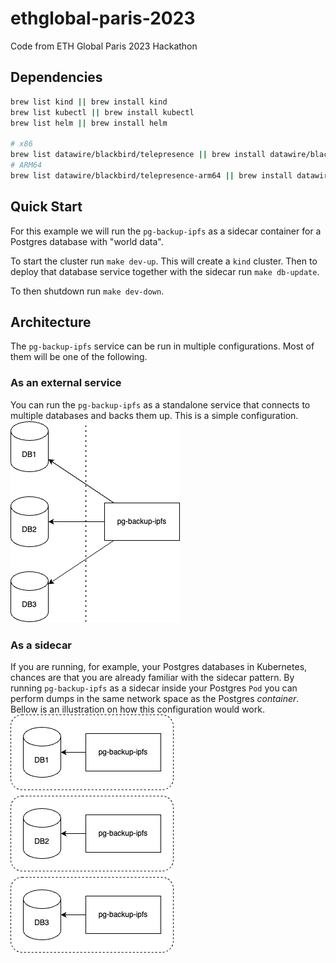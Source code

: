 # ethglobal-paris-2023
Code from ETH Global Paris 2023 Hackathon

## Dependencies
```sh
brew list kind || brew install kind
brew list kubectl || brew install kubectl
brew list helm || brew install helm

# x86
brew list datawire/blackbird/telepresence || brew install datawire/blackbird/telepresence
# ARM64
brew list datawire/blackbird/telepresence-arm64 || brew install datawire/blackbird/telepresence-arm64
```

## Quick Start
For this example we will run the `pg-backup-ipfs` as a sidecar container for a Postgres database with "world data".

To start the cluster run `make dev-up`. This will create a `kind` cluster.
Then to deploy that database service together with the sidecar run `make db-update`.

To then shutdown run `make dev-down`.

## Architecture
The `pg-backup-ipfs` service can be run in multiple configurations.
Most of them will be one of the following.

### As an external service
You can run the `pg-backup-ipfs` as a standalone service that connects to multiple databases and backs them up.
This is a simple configuration.
<br/>
![](docs/external.png)

### As a sidecar
If you are running, for example, your Postgres databases in Kubernetes, chances are that you are already familiar with the sidecar pattern.
By running `pg-backup-ipfs` as a sidecar inside your Postgres `Pod` you can perform dumps in the same network space as the Postgres *container*.
Bellow is an illustration on how this configuration would work.
<br/>
![](docs/sidecar.png)